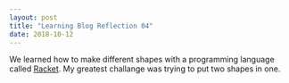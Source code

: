 ```yaml
---
layout: post
title: "Learning Blog Reflection 04"
date: 2018-10-12
---
```


We learned how to make different shapes with a programming language called [Racket](https://racket-lang.org/). My greatest challange was trying to put two shapes in one.
